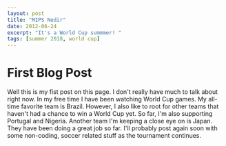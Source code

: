 ```yaml
---
layout: post
title: "MIPS Nedir"
date: 2012-06-24
excerpt: "It's a World Cup summmer! "
tags: [summer 2018, world cup]
---
```

**First Blog Post**
===

Well this is my fist post on this page. I don't really have much to talk about right now. In my free time I have been watching World Cup games. My all-time favorite team is Brazil. However, I also like to root for other teams that haven't had a chance to win a World Cup yet. So far, I'm also supporting Portugal and Nigeria. Another team I'm keeping a close eye on is Japan. They have been doing a great job so far. I'll probably post again soon with some non-coding, soccer related stuff as the tournament continues. 
